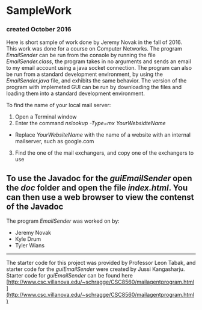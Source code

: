 # SampleWork
### created October 2016

 Here is short sample of work done by Jeremy Novak in the fall of 2016.  
 This work was done for a course on Computer Networks. The program _EmailSender_ can be run from the console by running the file _EmailSender.class_, the program takes in no arguments and sends an email to my email account using a java socket connection. The program can also be run from a standard development environment, by using the _EmailSender.java_ file, and exhibits the same behavior. The version of the program with implemeted GUI can be run by downloading the files and loading them into a standard development environment.
 
 To find the name of your local mail server:
 1. Open a Terminal window
 2. Enter the command _nslookup -Type=mx YourWebsidteName_ 
   * Replace _YourWebsiteName_ with the name of a website with an internal mailserver, such as google.com
 3. Find the one of the mail exchangers, and copy one of the exchangers to use 

To use the Javadoc for the _guiEmailSender_ open the _doc_ folder and open the file _index.html_. You can then use a web browser to view the contenst of the Javadoc
---
 
 The program _EmailSender_ was worked on by:
 * Jeremy Novak
 * Kyle Drum
 * Tyler Wians
 
---
 
 The starter code for this project was provided by Professor Leon Tabak, and starter code for the _guiEmailSender_ were created by Jussi Kangasharju. Starter code for _guiEmailSender_ can be found here [http://www.csc.villanova.edu/~schragge/CSC8560/mailagentprogram.html](http://www.csc.villanova.edu/~schragge/CSC8560/mailagentprogram.html)
